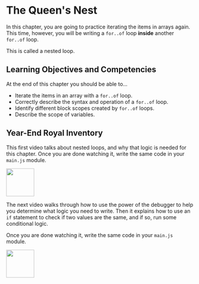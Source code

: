 # The Queen's Nest

In this chapter, you are going to practice iterating the items in arrays again. This time, however, you will be writing a `for..of` loop **inside** another `for..of` loop.

This is called a nested loop.

## Learning Objectives and Competencies

At the end of this chapter you should be able to...

* Iterate the items in an array with a `for..of` loop.
* Correctly describe the syntax and operation of a `for..of` loop.
* Identify different block scopes created by `for..of` loops.
* Describe the scope of variables.

## Year-End Royal Inventory

This first video talks about nested loops, and why that logic is needed for this chapter. Once you are done watching it, write the same code in your `main.js` module.

[<img src="../../book-0-installations/chapters/images/video-play-icon.gif" height="75rem" />](https://watch.screencastify.com/v/kGLzdJaGEaQufUSqThU9)

The next video walks through how to use the power of the debugger to help you determine what logic you need to write. Then it explains how to use an `if` statement to check if two values are the same, and if so, run some conditional logic.

Once you are done watching it, write the same code in your `main.js` module.

[<img src="../../book-0-installations/chapters/images/video-play-icon.gif" height="75rem" />](https://watch.screencastify.com/v/hpBX2f5IJZab30CpP8cy)
